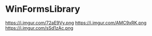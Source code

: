 # WinFormsLibrary
https://i.imgur.com/72aE9Vy.png
https://i.imgur.com/AMC9xRK.png
https://i.imgur.com/sSd1zAc.png
